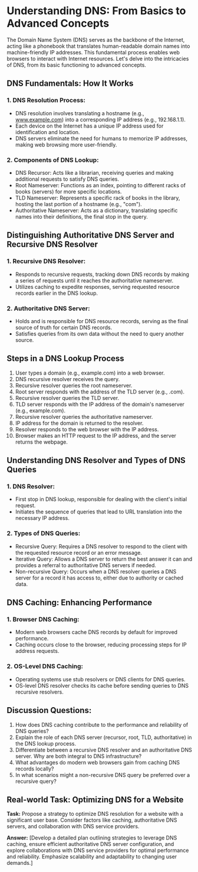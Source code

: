# **Understanding DNS: From Basics to Advanced Concepts**

The Domain Name System (DNS) serves as the backbone of the Internet, acting like a phonebook that translates human-readable domain names into machine-friendly IP addresses. This fundamental process enables web browsers to interact with Internet resources. Let's delve into the intricacies of DNS, from its basic functioning to advanced concepts.

## **DNS Fundamentals: How It Works**

### **1. DNS Resolution Process:**
   - DNS resolution involves translating a hostname (e.g., www.example.com) into a corresponding IP address (e.g., 192.168.1.1).
   - Each device on the Internet has a unique IP address used for identification and location.
   - DNS servers eliminate the need for humans to memorize IP addresses, making web browsing more user-friendly.

### **2. Components of DNS Lookup:**
   - DNS Recursor: Acts like a librarian, receiving queries and making additional requests to satisfy DNS queries.
   - Root Nameserver: Functions as an index, pointing to different racks of books (servers) for more specific locations.
   - TLD Nameserver: Represents a specific rack of books in the library, hosting the last portion of a hostname (e.g., "com").
   - Authoritative Nameserver: Acts as a dictionary, translating specific names into their definitions, the final stop in the query.

## **Distinguishing Authoritative DNS Server and Recursive DNS Resolver**

### **1. Recursive DNS Resolver:**
   - Responds to recursive requests, tracking down DNS records by making a series of requests until it reaches the authoritative nameserver.
   - Utilizes caching to expedite responses, serving requested resource records earlier in the DNS lookup.

### **2. Authoritative DNS Server:**
   - Holds and is responsible for DNS resource records, serving as the final source of truth for certain DNS records.
   - Satisfies queries from its own data without the need to query another source.

## **Steps in a DNS Lookup Process**

1. User types a domain (e.g., example.com) into a web browser.
2. DNS recursive resolver receives the query.
3. Recursive resolver queries the root nameserver.
4. Root server responds with the address of the TLD server (e.g., .com).
5. Recursive resolver queries the TLD server.
6. TLD server responds with the IP address of the domain's nameserver (e.g., example.com).
7. Recursive resolver queries the authoritative nameserver.
8. IP address for the domain is returned to the resolver.
9. Resolver responds to the web browser with the IP address.
10. Browser makes an HTTP request to the IP address, and the server returns the webpage.

## **Understanding DNS Resolver and Types of DNS Queries**

### **1. DNS Resolver:**
   - First stop in DNS lookup, responsible for dealing with the client's initial request.
   - Initiates the sequence of queries that lead to URL translation into the necessary IP address.

### **2. Types of DNS Queries:**
   - Recursive Query: Requires a DNS resolver to respond to the client with the requested resource record or an error message.
   - Iterative Query: Allows a DNS server to return the best answer it can and provides a referral to authoritative DNS servers if needed.
   - Non-recursive Query: Occurs when a DNS resolver queries a DNS server for a record it has access to, either due to authority or cached data.

## **DNS Caching: Enhancing Performance**

### **1. Browser DNS Caching:**
   - Modern web browsers cache DNS records by default for improved performance.
   - Caching occurs close to the browser, reducing processing steps for IP address requests.

### **2. OS-Level DNS Caching:**
   - Operating systems use stub resolvers or DNS clients for DNS queries.
   - OS-level DNS resolver checks its cache before sending queries to DNS recursive resolvers.

## **Discussion Questions:**

1. How does DNS caching contribute to the performance and reliability of DNS queries?
2. Explain the role of each DNS server (recursor, root, TLD, authoritative) in the DNS lookup process.
3. Differentiate between a recursive DNS resolver and an authoritative DNS server. Why are both integral to DNS infrastructure?
4. What advantages do modern web browsers gain from caching DNS records locally?
5. In what scenarios might a non-recursive DNS query be preferred over a recursive query?

## **Real-world Task: Optimizing DNS for a Website**

**Task:** Propose a strategy to optimize DNS resolution for a website with a significant user base. Consider factors like caching, authoritative DNS servers, and collaboration with DNS service providers.

**Answer:** [Develop a detailed plan outlining strategies to leverage DNS caching, ensure efficient authoritative DNS server configuration, and explore collaborations with DNS service providers for optimal performance and reliability. Emphasize scalability and adaptability to changing user demands.]
